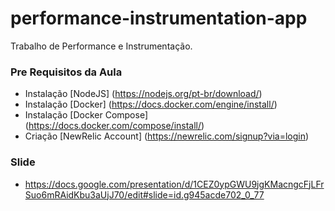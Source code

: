 # performance-instrumentation-app

Trabalho de Performance e Instrumentação.

### Pre Requisitos da Aula
* Instalação [NodeJS] (https://nodejs.org/pt-br/download/)
* Instalação [Docker] (https://docs.docker.com/engine/install/)
* Instalação [Docker Compose] (https://docs.docker.com/compose/install/)
* Criação [NewRelic Account] (https://newrelic.com/signup?via=login)

### Slide
* https://docs.google.com/presentation/d/1CEZ0ypGWU9jgKMacngcFjLFrSuo6mRAidKbu3aUjJ70/edit#slide=id.g945acde702_0_77

